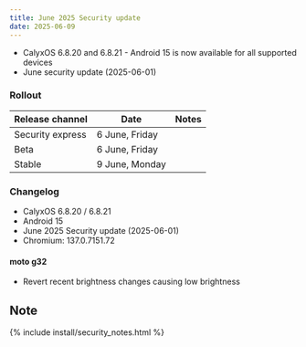 ```yaml
---
title: June 2025 Security update
date: 2025-06-09
---
```


* CalyxOS 6.8.20 and 6.8.21 - Android 15 is now available for all supported devices
* June security update (2025-06-01)

### Rollout

| Release channel  | Date   | Notes |
| ---------------- | ------ | ------ |
| Security express | 6 June, Friday |  |
| Beta | 6 June, Friday |  |
| Stable | 9 June, Monday | |

### Changelog
* CalyxOS 6.8.20 / 6.8.21
* Android 15
* June 2025 Security update (2025-06-01)
* Chromium: 137.0.7151.72

#### moto g32
* Revert recent brightness changes causing low brightness

## Note

{% include install/security_notes.html %}
